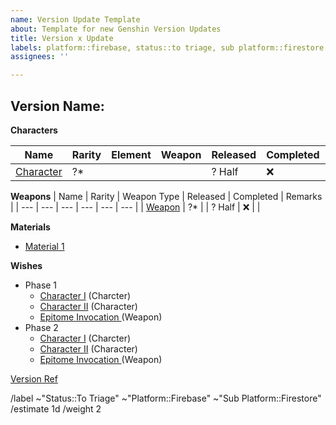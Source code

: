```yaml
---
name: Version Update Template
about: Template for new Genshin Version Updates
title: Version x Update
labels: platform::firebase, status::to triage, sub platform::firestore
assignees: ''

---
```


Version Name: <Replace>
---

**Characters**

| Name | Rarity | Element | Weapon | Released | Completed | Remarks |
| --- | --- | --- | --- | --- | --- | --- |
| [Character](<replace>) | ?* | <Element> | <Weapon> | ? Half | :x: |  |

**Weapons**
| Name | Rarity | Weapon Type | Released | Completed | Remarks |
| --- | --- | --- | --- | --- | --- |
| [Weapon](<replace>) | ?* | <WeaponType> | ? Half | :x: |  |

**Materials**
- [Material 1](<replace>)

**Wishes** <Update link and titles>
- Phase 1
    - [Character I](https://genshin-impact.fandom.com/wiki/) (Charcter)
    - [Character II](https://genshin-impact.fandom.com/wiki/) (Character)
    - [Epitome Invocation ](https://genshin-impact.fandom.com/wiki/) (Weapon)
- Phase 2
    - [Character I](https://genshin-impact.fandom.com/wiki/) (Charcter)
    - [Character II](https://genshin-impact.fandom.com/wiki/) (Character)
    - [Epitome Invocation ](https://genshin-impact.fandom.com/wiki/) (Weapon)

[Version Ref](https://genshin-impact.fandom.com/wiki/Version/x) <Replace x with version number>



/label ~"Status::To Triage" ~"Platform::Firebase" ~"Sub Platform::Firestore"
/estimate 1d
/weight 2
